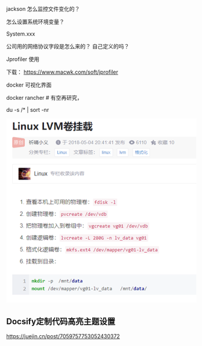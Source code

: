 jackson 怎么监控文件变化的？



怎么设置系统环境变量？

System.xxx



公司用的网络协议字段是怎么来的？ 自己定义的吗？



Jprofiler 使用

下载： https://www.macwk.com/soft/jprofiler



docker 可视化界面

docker  rancher # 有空再研究，



du -s /* | sort -nr





![image-20220407103335351](待总结.assets/image-20220407103335351.png)



## Docsify定制代码高亮主题设置

https://juejin.cn/post/7059757753052430372